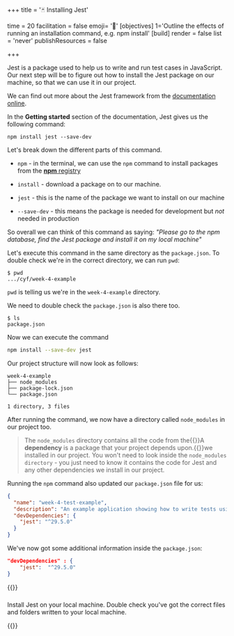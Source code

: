+++
title = '🃏 Installing Jest'

time = 20
facilitation = false
emoji= '🧩'
[objectives]
    1='Outline the effects of running an installation command, e.g. npm install'
[build]
  render = false
  list = 'never'
  publishResources = false

+++

Jest is a package used to help us to write and run test cases in JavaScript.
Our next step will be to figure out how to install the Jest package on our machine, so that we can use it in our project.

We can find out more about the Jest framework from the [documentation online](https://jestjs.io/docs/getting-started).

In the **Getting started** section of the documentation, Jest gives us the following command:

```console
npm install jest --save-dev
```

Let's break down the different parts of this command.

- `npm` - in the terminal, we can use the `npm` command to install packages from the [**npm** registry](https://www.npmjs.com/)

- `install` - download a package on to our machine.

- `jest` - this is the name of the package we want to install on our machine

- `--save-dev` - this means the package is needed for development but _not_ needed in production

So overall we can think of this command as saying:
_"Please go to the npm database, find the Jest package and install it on my local machine"_

Let's execute this command in the same directory as the `package.json`.
To double check we're in the correct directory, we can run `pwd`:

```console
$ pwd
.../cyf/week-4-example
```

`pwd` is telling us we're in the `week-4-example` directory.

We need to double check the `package.json` is also there too.

```console
$ ls
package.json
```

Now we can execute the command

```bash
npm install --save-dev jest
```

Our project structure will now look as follows:

```raw
week-4-example
├── node_modules
├── package-lock.json
└── package.json

1 directory, 3 files
```

After running the command, we now have a directory called `node_modules` in our project too.

> The `node_modules` directory contains all the code from the{{<tooltip title="dependencies">}}A **dependency** is a package that your project depends upon.{{</tooltip>}}we installed in our project. You won't need to look inside the `node_modules directory` - you just need to know it contains the code for Jest and any other dependencies we install in our project.

Running the `npm` command also updated our `package.json` file for us:

```json
{
  "name": "week-4-test-example",
  "description": "An example application showing how to write tests using the jest framework",
  "devDependencies": {
    "jest": "^29.5.0"
  }
}
```

We've now got some additional information inside the `package.json`:

```json
"devDependencies" : {
    "jest":  "^29.5.0"
}
```

{{<note type="exercise" title="🕹️ Follow along">}}

###

Install Jest on your local machine. Double check you've got the correct files and folders written to your local machine.

{{</note>}}
